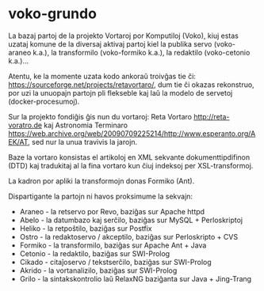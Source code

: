 # voko-grundo

La bazaj partoj de la projekto Vortaroj por Komputiloj (Voko), kiuj estas uzataj komune de la diversaj aktivaj partoj kiel la publika servo (voko-araneo k.a.), la transformilo (voko-formiko k.a.), la redaktilo (voko-cetonio k.a.)...

Atentu, ke la momente uzata kodo ankoraŭ troivĝas tie ĉi: https://sourceforge.net/projects/retavortaro/, dum tie ĉi okazas rekonstruo, por uzi la unuopajn partojn pli flekseble kaj laŭ la modelo de servetoj (docker-procesumoj).

Sur la projekto fondiĝis ĝis nun du vortaroj: Reta Vortaro http://reta-voratro.de kaj Astronomia Terminaro https://web.archive.org/web/20090709225214/http://www.esperanto.org/AEK/AT, sed nur la unua travivis la jarojn.

Baze la vortaro konsistas el artikoloj en XML sekvante dokumenttipdifinon (DTD) kaj tradukitaj al la fina vortaro kun ĉiuj indeksoj per XSL-transformoj.

La kadron por apliki la transformojn donas Formiko (Ant).

Dispartigante la partojn ni havos proksimume la sekvajn:
- Araneo - la retservo por Revo, baziĝas sur Apache httpd
- Abelo - la datumbazo kaj serĉilo, baziĝas sur MySQL + Perloskriptoj
- Heliko - la retpoŝtilo, baziĝas sur Postfix
- Ostro - la redaktoservo / akceptilo, baziĝas sur Perloskripto + CVS
- Formiko - la transformilo, baziĝas sur Apache Ant + Java
- Cetonio - la redaktilo, baziĝas sur SWI-Prolog
- Cikado - citaĵoservo / tekstserĉilo, baziĝas sur SWI-Prolog
- Akrido - la vortanalizilo, baziĝas sur SWI-Prolog 
- Grilo - la sintakskontrolio laŭ RelaxNG baziĝanta sur Java + Jing-Trang
